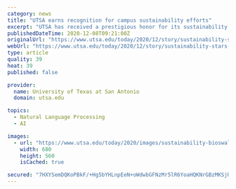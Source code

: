 ```yaml
---
category: news
title: "UTSA earns recognition for campus sustainability efforts"
excerpt: "UTSA has received a prestigious honor for its sustainability efforts in higher education. The university earned a silver rating on the Sustainability Tracking, Assessment and Rating System, known as STARS,"
publishedDateTime: 2020-12-08T09:21:00Z
originalUrl: "https://www.utsa.edu/today/2020/12/story/sustainability-stars-recognition.html"
webUrl: "https://www.utsa.edu/today/2020/12/story/sustainability-stars-recognition.html"
type: article
quality: 39
heat: 39
published: false

provider:
  name: University of Texas at San Antonio
  domain: utsa.edu

topics:
  - Natural Language Processing
  - AI

images:
  - url: "https://www.utsa.edu/today/2020/images/sustainability-bioswale_680.png"
    width: 680
    height: 560
    isCached: true

secured: "7HXYSemDQKoPBkF/+Hg5bYHLnpEeN+oWdwbGFNzMr5lR6YoaHQKNrGBzMKSjUpb3iC32kUjg7znrb6lVVCaggoHxfUZxXCtuNhTCj8ElnfsqCja0r//O8F1J7nTLh2eAzZOffGZq9ScYuPo433/zgu4Cye0BatsaKcltGzCyEh32RBuBTPxshErU22RDsqjlj2Z4pEDkH21uyNeAKW/vx8DqnEA/b6PK305zHTu0o56VEo/4AyaY/hLnffmd2C+7rBBSWaiwWX9Hhldc/3G24/671E1gVlCjxdJG2vd1+h7T90XVP07deJ0IMbglcpuxHklKbKpf+u/G26rEvGVLXvr/OhqlqVhMfHFTXklvwyE=;zQI4TYp6QrDAJ4gV0QQtnA=="
---
```


